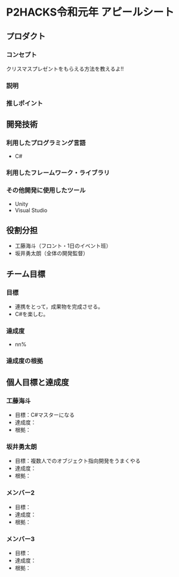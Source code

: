 # P2HACKS令和元年 アピールシート

## プロダクト

### コンセプト
クリスマスプレゼントをもらえる方法を教えるよ!!

### 説明


### 推しポイント


## 開発技術

### 利用したプログラミング言語
- C#

### 利用したフレームワーク・ライブラリ


### その他開発に使用したツール
- Unity
- Visual Studio

## 役割分担
- 工藤海斗（フロント・1日のイベント班）
- 坂井勇太朗（全体の開発監督）


## チーム目標

### 目標
- 連携をとって，成果物を完成させる。
- C#を楽しむ。

### 達成度
- nn%

### 達成度の根拠


## 個人目標と達成度

### 工藤海斗
- 目標：C#マスターになる
- 達成度：
- 根拠：

### 坂井勇太朗
- 目標：複数人でのオブジェクト指向開発をうまくやる
- 達成度：
- 根拠：

### メンバー2
- 目標：
- 達成度：
- 根拠：

### メンバー3
- 目標：
- 達成度：
- 根拠：
